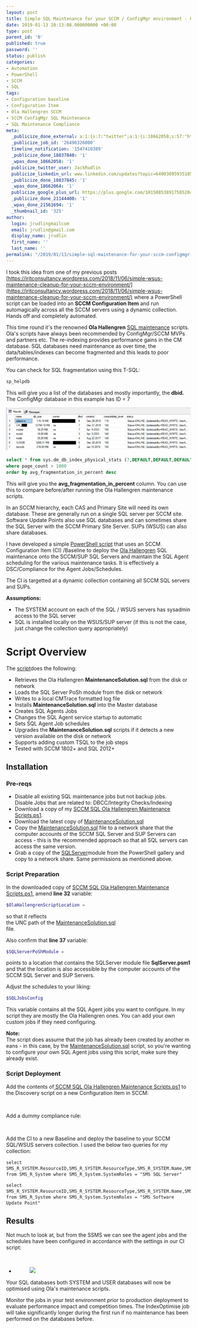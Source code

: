 ```yaml
---
layout: post
title: Simple SQL Maintenance for your SCCM / ConfigMgr environment - PowerShell CI
date: 2019-01-13 20:13:08.000000000 +00:00
type: post
parent_id: '0'
published: true
password: ''
status: publish
categories:
- Automation
- PowerShell
- SCCM
- SQL
tags:
- Configuration baseline
- Configuration Item
- Ola Hallengren SCCM
- SCCM ConfigMgr SQL Maintenance
- SQL Maintenance Compliance
meta:
  _publicize_done_external: a:1:{s:7:"twitter";a:1:{i:18662058;s:57:"https://twitter.com/JackRudlin/status/1084543898821844992";}}
  _publicize_job_id: '26496326000'
  timeline_notification: '1547410389'
  _publicize_done_18837840: '1'
  _wpas_done_18662058: '1'
  publicize_twitter_user: JackRudlin
  publicize_linkedin_url: www.linkedin.com/updates?topic=6490309593510531072
  _publicize_done_18837845: '1'
  _wpas_done_18662064: '1'
  publicize_google_plus_url: https://plus.google.com/101508538917585204483/posts/1w3RktsMMCK
  _publicize_done_21144400: '1'
  _wpas_done_21561694: '1'
  _thumbnail_id: '325'
author:
  login: jrudlingmailcom
  email: jrudlin@gmail.com
  display_name: jrudlin
  first_name: ''
  last_name: ''
permalink: "/2019/01/13/simple-sql-maintenance-for-your-sccm-configmgr-environment-powershell-ci/"
---
```


I took this idea from one of my previous posts [https://jritconsultancy.wordpress.com/2018/11/06/simple-wsus-maintenance-cleanup-for-your-sccm-environment/](https://jritconsultancy.wordpress.com/2018/11/06/simple-wsus-maintenance-cleanup-for-your-sccm-environment/) where a PowerShell script can be loaded into an **SCCM Configuration Item** and run automagically across all the SCCM servers using a dynamic collection. Hands off and completely automated.

This time round it's the renowned **Ola Hallengren** [SQL maintenance](https://ola.hallengren.com/sql-server-index-and-statistics-maintenance.html) scripts. Ola's scripts have always been recommended by ConfigMgr/SCCM MVPs and partners etc. The re-indexing provides performance gains in the CM database. SQL databases need maintenance as over time, the data/tables/indexes can become fragmented and this leads to poor performance.

You can check for SQL fragmentation using this T-SQL:

```sql
sp_helpdb
```

This will give you a list of the databases and mostly importantly, the **dbid.&nbsp;** The&nbsp;ConfigMgr&nbsp;database&nbsp;in&nbsp;this&nbsp;example&nbsp;has&nbsp;ID&nbsp;=&nbsp;7

![sp_helper](/assets/images/sp_helpdb.jpg)

```sql
select * from sys.dm_db_index_physical_stats (7,DEFAULT,DEFAULT,DEFAULT,DEFAULT)
where page_count > 1000
order by avg_fragmentation_in_percent desc 
```

This will give you the **avg\_fragmentation\_in\_percent** column. You can use this to compare before/after running the Ola Hallengren maintenance scripts.

In an SCCM hierarchy, each CAS and Primary Site will need its own database. These are generally run on a single SQL server per SCCM site. Software Update Points also use SQL databases and can sometimes share the SQL Server with the SCCM Primary Site Server. SUPs (WSUS) can also share databases.

I have developed a simple [PowerShell script](https://github.com/jrudlin/SCCM-SQL-Maintenance/blob/master/SCCM%20SQL%20Ola%20Hallengren%20Maintenance%20Scripts.ps1) that uses an SCCM Configuration Item (CI) /Baseline to deploy the [Ola Hallengren](https://ola.hallengren.com/) SQL maintenance onto the SCCM/SUP SQL Servers and maintain the SQL Agent scheduling for the various maintenance tasks. It is effectively a DSC/Compliance for the Agent Jobs/Schedules.

The CI is targetted at a dynamic collection containing all SCCM SQL servers and SUPs.


**Assumptions:**

- The SYSTEM account on each of the SQL / WSUS servers has sysadmin access to the SQL server
- SQL is installed locally on the WSUS/SUP server (if this is not the case, just change the collection query appropriately)


# Script Overview

The [script](https://github.com/jrudlin/SCCM-SQL-Maintenance/blob/master/SCCM%20SQL%20Ola%20Hallengren%20Maintenance%20Scripts.ps1)does the following:

- Retrieves the Ola Hallengren **MaintenanceSolution.sql** from the disk or network
- Loads the SQL Server PoSh module from the disk or network
- Writes to a local CMTrace formatted log file
- Installs **MaintenanceSolution.sql** into the Master database
- Creates SQL Agents Jobs
- Changes the SQL Agent service startup to automatic
- Sets SQL Agent Job schedules
- Upgrades the **MaintenanceSolution.sql** scripts if it detects a new version available on the disk or network
- Supports adding custom TSQL to the job steps
- Tested with SCCM 1802+ and SQL 2012+


## Installation

### Pre-reqs

- Disable all existing SQL maintenance jobs but not backup jobs.  
Disable Jobs that are related to: DBCC/Integrity Checks/Indexing 
- Download a copy of my [SCCM SQL Ola Hallengren Maintenance Scripts.ps1](https://github.com/jrudlin/SCCM-SQL-Maintenance/blob/master/SCCM%20SQL%20Ola%20Hallengren%20Maintenance%20Scripts.ps1). 
- Download the latest copy of [MaintenanceSolution.sql](https://github.com/olahallengren/sql-server-maintenance-solution/blob/master/MaintenanceSolution.sql) 
- Copy the [MaintenanceSolution.sql](https://github.com/olahallengren/sql-server-maintenance-solution/blob/master/MaintenanceSolution.sql) file to a network share that the computer accounts of the SCCM SQL Server and SUP Servers can access - this is the recommended approach so that all SQL servers can access the same version. 
- Grab a copy of the [SQLServer](https://www.powershellgallery.com/packages/SqlServer)module from the PowerShell gallery and copy to a network share. Same permissions as mentioned above.


### Script Preparation

In the downloaded copy of [SCCM SQL Ola Hallengren Maintenance Scripts.ps1](https://github.com/jrudlin/SCCM-SQL-Maintenance/blob/master/SCCM%20SQL%20Ola%20Hallengren%20Maintenance%20Scripts.ps1), amend **line 32** variable:


```PowerShell
$OlaHallengrenScriptLocation =
```

so that it reflects  
the UNC path of the [MaintenanceSolution.sql](https://github.com/olahallengren/sql-server-maintenance-solution/blob/master/MaintenanceSolution.sql)  
file.

Also confirm that **line 37** variable:

```PowerShell
$SQLServerPoShModule =
```

points to a location that contains the SQLServer module file **SqlServer.psm1** and that the location is also accessible by the computer accounts of the SCCM SQL Server and SUP Servers.

Adjust the schedules to your liking:

```powershell
$SQLJobsConfig
```

This variable contains all the SQL Agent jobs you want to configure. In my script they are mostly the Ola Hallengren ones. You can add your own custom jobs if they need configuring.

**Note:&nbsp;** The&nbsp;script&nbsp;does&nbsp;assume&nbsp;that&nbsp;the&nbsp;job&nbsp;has&nbsp;already&nbsp;been&nbsp;created&nbsp;by&nbsp;another&nbsp;means&nbsp;-&nbsp;in&nbsp;this&nbsp;case,&nbsp;by&nbsp;the [MaintenanceSolution.sql](https://github.com/olahallengren/sql-server-maintenance-solution/blob/master/MaintenanceSolution.sql) script, so you're wanting to configure your own SQL Agent jobs using this script, make sure they already exist.


### Script Deployment

Add the contents of[&nbsp;SCCM SQL Ola Hallengren Maintenance Scripts.ps1](https://github.com/jrudlin/SCCM-SQL-Maintenance/blob/master/SCCM%20SQL%20Ola%20Hallengren%20Maintenance%20Scripts.ps1) to the Discovery script on a new Configuration Item in SCCM:

<figure class="wp-block-image"><img src="{{ site.baseurl }}/assets/images/1.compliance.jpg" alt="" class="wp-image-322"></figure>

Add a dummy compliance rule:

<figure class="wp-block-image"><img src="{{ site.baseurl }}/assets/images/2.compliance.jpg" alt="" class="wp-image-323"></figure>

Add the CI to a new Baseline and deploy the baseline to your SCCM SQL/WSUS servers collection. I used the below two queries for my collection:

```TSQL
select SMS_R_SYSTEM.ResourceID,SMS_R_SYSTEM.ResourceType,SMS_R_SYSTEM.Name,SMS_R_SYSTEM.SMSUniqueIdentifier,SMS_R_SYSTEM.ResourceDomainORWorkgroup,SMS_R_SYSTEM.Client from SMS_R_System where SMS_R_System.SystemRoles = "SMS SQL Server"
```

```TSQL
select SMS_R_SYSTEM.ResourceID,SMS_R_SYSTEM.ResourceType,SMS_R_SYSTEM.Name,SMS_R_SYSTEM.SMSUniqueIdentifier,SMS_R_SYSTEM.ResourceDomainORWorkgroup,SMS_R_SYSTEM.Client from SMS_R_System where SMS_R_System.SystemRoles = "SMS Software Update Point"
```

## Results

Not much to look at, but from the SSMS we can see the agent jobs and the schedules have been configured in accordance with the settings in our CI script:

<figure class="wp-block-image"><img src="{{ site.baseurl }}/assets/images/sqlagentjobs.jpg" alt="" class="wp-image-325"></figure>

- <figure><img src="{{ site.baseurl }}/assets/images/jobschedules.jpg" data-id="324" class="wp-image-324"></figure>

Your SQL databases both SYSTEM and USER databases will now be optimised using Ola's maintenance scripts.

Monitor the jobs in your test environment prior to production deployment to evaluate performance impact and competition times. The IndexOptimise job will take significantly longer during the first run if no maintenance has been performed on the databases before.